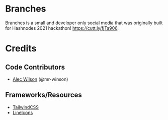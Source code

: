 # Branches

Branches is a small and developer only social media that was originally built for Hashnodes 2021 hackathon! https://cutt.ly/fjTa906.

# Credits

## Code Contributors

- [Alec Wilson](https://github.com/mr-winson) (@mr-winson)

## Frameworks/Resources

- [TailwindCSS](https://tailwindcss.com)
- [LineIcons](https://lineicons.com)
